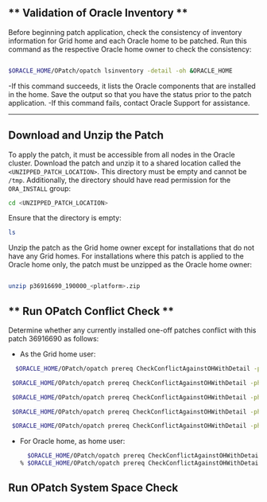 ## ** Validation of Oracle Inventory **

Before beginning patch application, check the consistency of inventory information for Grid home and each Oracle home to be patched. Run this command as the respective Oracle home owner to check the consistency: 

```bash

$ORACLE_HOME/OPatch/opatch lsinventory -detail -oh &ORACLE_HOME

```

-If this command succeeds, it lists the Oracle components that are installed in the home. Save the output so that you have the status prior to the patch application.
-If this command fails, contact Oracle Support for assistance.

----

## **Download and Unzip the Patch**

To apply the patch, it must be accessible from all nodes in the Oracle cluster. Download the patch and unzip it to a shared location called the `<UNZIPPED_PATCH_LOCATION>`. This directory must be empty and cannot be `/tmp`. Additionally, the directory should have read permission for the `ORA_INSTALL` group:

```bash
cd <UNZIPPED_PATCH_LOCATION>
```

Ensure that the directory is empty:

```bash
ls
```

Unzip the patch as the Grid home owner except for installations that do not have any Grid homes. For installations where this patch is applied to the Oracle home only, the patch must be unzipped as the Oracle home owner:

```bash

unzip p36916690_190000_<platform>.zip

```

## **  Run OPatch Conflict Check **

Determine whether any currently installed one-off patches conflict with this patch 36916690 as follows:
  - As the Grid home user:
  ```bash
    $ORACLE_HOME/OPatch/opatch prereq CheckConflictAgainstOHWithDetail -phBaseDir <UNZIPPED_PATCH_LOCATION>/36916690/36912597
  
   $ORACLE_HOME/OPatch/opatch prereq CheckConflictAgainstOHWithDetail -phBaseDir <UNZIPPED_PATCH_LOCATION>/36916690/36917416
  
   $ORACLE_HOME/OPatch/opatch prereq CheckConflictAgainstOHWithDetail -phBaseDir <UNZIPPED_PATCH_LOCATION>/36916690/36917397
  
   $ORACLE_HOME/OPatch/opatch prereq CheckConflictAgainstOHWithDetail -phBaseDir <UNZIPPED_PATCH_LOCATION>/36916690/36940756
  
   $ORACLE_HOME/OPatch/opatch prereq CheckConflictAgainstOHWithDetail -phBaseDir <UNZIPPED_PATCH_LOCATION>/36916690/36758186
  ```
  - For Oracle home, as home user:
      ```bash
        $ORACLE_HOME/OPatch/opatch prereq CheckConflictAgainstOHWithDetail -phBaseDir <UNZIPPED_PATCH_LOCATION>/36916690/36912597
      % $ORACLE_HOME/OPatch/opatch prereq CheckConflictAgainstOHWithDetail -phBaseDir <UNZIPPED_PATCH_LOCATION>/36916690/36917416

      ```
## **Run OPatch System Space Check**
      
    

